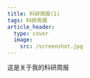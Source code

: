 ```yaml
---
title: 科研周报(1)
tags: 科研周报
article_header:
  type: cover
  image:
    src: /screenshot.jpg
---
```


这是关于我的科研周报

<!--more-->
